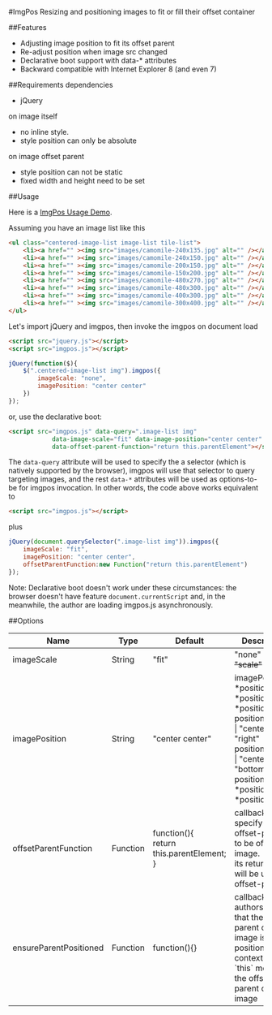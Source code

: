 #ImgPos
Resizing and positioning images to fit or fill their offset container

##Features
+ Adjusting image position to fit its offset parent
+ Re-adjust position when image src changed
+ Declarative boot support with data-* attributes
+ Backward compatible with Internet Explorer 8 (and even 7)

##Requirements
dependencies

+ jQuery

on image itself

+ no inline style.
+ style position can only be absolute

on image offset parent

+ style position can not be static
+ fixed width and height need to be set

##Usage

Here is a [ImgPos Usage Demo](https://fuweichin.github.io/imgpos/demo/demo.html).

Assuming you have an image list like this
```html
<ul class="centered-image-list image-list tile-list">
    <li><a href="" ><img src="images/camomile-240x135.jpg" alt="" /></a></li>
    <li><a href="" ><img src="images/camomile-240x150.jpg" alt="" /></a></li>
    <li><a href="" ><img src="images/camomile-200x150.jpg" alt="" /></a></li>
    <li><a href="" ><img src="images/camomile-150x200.jpg" alt="" /></a></li>
    <li><a href="" ><img src="images/camomile-480x270.jpg" alt="" /></a></li>
    <li><a href="" ><img src="images/camomile-480x300.jpg" alt="" /></a></li>
    <li><a href="" ><img src="images/camomile-400x300.jpg" alt="" /></a></li>
    <li><a href="" ><img src="images/camomile-300x400.jpg" alt="" /></a></li>
</ul>
```
Let's import jQuery and imgpos, then invoke the imgpos on document load
```html
<script src="jquery.js"></script>
<script src="imgpos.js"></script>
```

```javascript
jQuery(function($){
	$(".centered-image-list img").imgpos({
    	imageScale: "none",
        imagePosition: "center center"
    })
});
```
or, use the declarative boot:
```html
<script src="imgpos.js" data-query=".image-list img"
			data-image-scale="fit" data-image-position="center center"
			data-offset-parent-function="return this.parentElement"></script>
```
The `data-query` attribute will be used to specify the a selector (which is natively supported by the browser), imgpos will use that selector to query targeting images, and the rest `data-*` attributes will be used as options-to-be for imgpos invocation.
In other words, the code above works equivalent to
```html
<script src="imgpos.js"></script>
```
plus
```javascript
jQuery(document.querySelector(".image-list img")).imgpos({
	imageScale: "fit",
	imagePosition: "center center",
    offsetParentFunction:new Function("return this.parentElement")
});
```
Note: Declarative boot doesn't work under these circumstances: the browser doesn't have feature `document.currentScript` and, in the meanwhile, the author are loading imgpos.js asynchronously.

##Options
<table>
<thead>
	<tr>
		<th>Name</th>
		<th>Type</th>
		<th>Default</th>
		<th>Description</th>
	</tr>
</thead>
<tbody>
	<tr>
		<td>imageScale</td>
		<td>String</td>
		<td>"fit"</td>
		<td>"none" | "fit" | <span style="text-decoration:line-through;">"scale"</span> "fill"</td>
	</tr>
	<tr>
		<td>imagePosition</td>
		<td>String</td>
		<td>"center center"</td>
		<td>imagePosition: *positionX* *positionY* | *positionXOrY*<br/>
		positionX: "left" | "center" | "right"<br/>
		positionY: "top" | "center" | "bottom"<br/>
		positionXOrY: *positionX* | *positionX*
		</td>
	</tr>
	<tr>
		<td>offsetParentFunction</td>
		<td>Function</td>
		<td>function(){<br />return this.parentElement;<br />}</td>
		<td>callback to specify the offset-parent to be of each image.<br />its return-value will be used as offset-parent</td>
	</tr>
	<tr>
		<td>ensureParentPositioned</td>
		<td>Function</td>
		<td>function(){}</td>
		<td>callback to let authors ensure that the offset-parent of each image is positioned<br/>
		contextual `this` means the offset-parent of each image</td>
	</tr>
</tbody>
</table>
